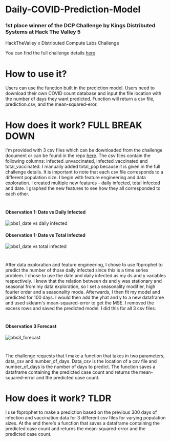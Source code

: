 # Daily-COVID-Prediction-Model

### 1st place winner of the DCP Challenge by Kings Distributed Systems at Hack The Valley 5 
HackTheValley x Distributed Compute Labs Challenge

You can find the full challenge details [here](https://docs.google.com/document/d/1xnxjDXiLMwMNr8MpUSDpuIi99Eq1Fh0tETSozf-KROY/edit?usp=sharing)

# How to use it?
Users can use the function built in the prediction model. Users need to download their own COVID count database and input the file location with the number of days they want predicted. Function will return a csv file, prediction.csv, and the mean-squared-eror.

# How does it work? FULL BREAK DOWN
I'm provided with 3 csv files which can be downloaded from the challenge document or can be found in the repo [here](https://github.com/WongMatthew/Daily-COVID-Prediction-Model/tree/main/DCP%20Data). The csv files contain the following columns: infected_unvaccinated, infected_vaccinated and total_vaccinated. I manually added total_pop because it is given in the full challenge details. It is important to note that each csv file corresponds to a different population size. I begin with feature engineering and data exploration. I created multiple new features - daily infected, total infected and date. I graphed the new features to see how they all corresponded to each other. 

#

#### Observation 1: Date vs Daily Infected
![obs1_date vs daily infected](https://user-images.githubusercontent.com/49925170/137604782-4f73d77d-974d-44eb-a01e-420e639b06a2.png)
#### Observation 1: Date vs Total Infected
![obs1_date vs total infected](https://user-images.githubusercontent.com/49925170/137604812-f64268c4-99de-429c-8e33-7d52b2a3b77b.png)

#

After data exploration and feature engineering, I chose to use fbprophet to predict the number of those daily infected since this is a time series problem. I chose to use the date and daily infected as my ds and y variables respectively. I knew that the relation between ds and y was stationary and seasonal from my data exploration, so I set a seasonality modifier, high fourier order and a seasonality mode. Afterwards, I then fit my model and predicted for 100 days. I would then add the yhat and y to a new dataframe and used sklearn's mean-squared-error to get the MSE. I removed the excess rows and saved the predicted model. I did this for all 3 csv files. 

#

#### Observation 3 Forecast
![obs3_forecast](https://user-images.githubusercontent.com/49925170/137604821-a987b523-ea8c-4dcd-9391-84e54399cbba.png)

#

The challenge requests that I make a function that takes in two parameters, data_csv and number_of_days. Data_csv is the location of a csv file and number_of_days is the number of days to predict. The function saves a dataframe containing the predicted case count and returns the mean-squared-error and the predicted case count.  

# How does it work? TLDR
I use fbprophet to make a prediction based on the previous 300 days of infection and vaccination data for 3 different csv files for varying population sizes. At the end there's a function that saves a dataframe containing the predicted case count and returns the mean-squared-error and the predicted case count. 
